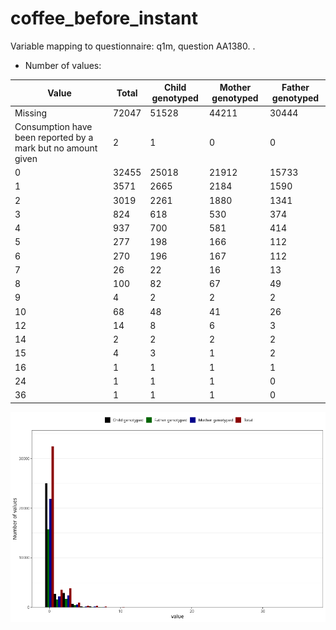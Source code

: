 # coffee_before_instant
Variable mapping to questionnaire: q1m, question AA1380.
.
- Number of values:

| Value | Total | Child genotyped | Mother genotyped | Father genotyped |
| ----- | ----- | --------------- | ---------------- | ---------------- |
| Missing | 72047 | 51528 | 44211 | 30444 |
| Consumption have been reported by a mark but no amount given | 2 | 1 | 0 |0 |
| 0 | 32455 | 25018 | 21912 |15733 |
| 1 | 3571 | 2665 | 2184 |1590 |
| 2 | 3019 | 2261 | 1880 |1341 |
| 3 | 824 | 618 | 530 |374 |
| 4 | 937 | 700 | 581 |414 |
| 5 | 277 | 198 | 166 |112 |
| 6 | 270 | 196 | 167 |112 |
| 7 | 26 | 22 | 16 |13 |
| 8 | 100 | 82 | 67 |49 |
| 9 | 4 | 2 | 2 |2 |
| 10 | 68 | 48 | 41 |26 |
| 12 | 14 | 8 | 6 |3 |
| 14 | 2 | 2 | 2 |2 |
| 15 | 4 | 3 | 1 |2 |
| 16 | 1 | 1 | 1 |1 |
| 24 | 1 | 1 | 1 |0 |
| 36 | 1 | 1 | 1 |0 |



![](coffee_before_instant_n.png)



